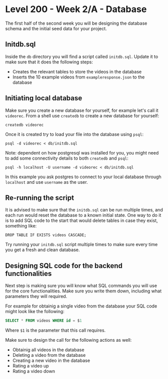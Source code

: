 # Level 200 - Week 2/A - Database

The first half of the second week you will be designing the database schema and the initial seed data for your project.

## Initdb.sql

Inside the `db` directory you will find a script called `initdb.sql`. Update it to make sure that it does the following steps:

* Creates the relevant tables to store the videos in the database
* Inserts the 10 example videos from `exampleresponse.json` to the database

## Initiating local database

Make sure you create a new database for yourself, for example let's call it `videorec`. From a shell use `createdb` to create a new database for yourself:

```
createdb videorec
```

Once it is created try to load your file into the database using `psql`:

```
psql -d videorec < db/initdb.sql
```

Note: dependent on how postgresql was installed for you, you might need to add some connectivity details to both `createdb` and `psql`:

```
psql -h localhost -U username -d videorec < db/initdb.sql
```

In this example you ask postgres to connect to your local database through `localhost` and use `username` as the user.

## Re-running the script

It is advised to make sure that the `initdb.sql` can be run multiple times, and each run would reset the database to a known initial state. One way to do it is to add SQL code to the start that would delete tables in case they exist, something like:

```
DROP TABLE IF EXISTS videos CASCADE;
```

Try running your `initdb.sql` script multiple times to make sure every time you get a fresh and clean database.


## Designing SQL code for the backend functionalities

Next step is making sure you will know what SQL commands you will use for the core functionalities. Make sure you write them down, including what parameters they will required.

For example for obtainig a single video from the database your SQL code might look like the following:

```sql
SELECT * FROM videos WHERE id = $1
```

Where `$1` is the parameter that this call requires.

Make sure to design the call for the following actions as well:

* Obtainig all videos in the database
* Deleting a video from the database
* Creating a new video in the database
* Rating a video up
* Rating a video down
